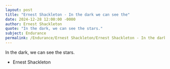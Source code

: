 ```yaml
---
layout: post
title: "Ernest Shackleton - In the dark we can see the"
date: 2024-12-28 12:00:00 -0000
author: Ernest Shackleton
quote: "In the dark, we can see the stars."
subject: Endurance
permalink: /Endurance/Ernest Shackleton/Ernest Shackleton - In the dark we can see the
---
```


In the dark, we can see the stars.

- Ernest Shackleton
